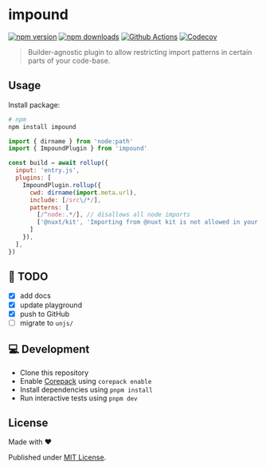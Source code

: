 # impound

[![npm version][npm-version-src]][npm-version-href]
[![npm downloads][npm-downloads-src]][npm-downloads-href]
[![Github Actions][github-actions-src]][github-actions-href]
[![Codecov][codecov-src]][codecov-href]

> Builder-agnostic plugin to allow restricting import patterns in certain parts of your code-base.

## Usage

Install package:

```sh
# npm
npm install impound
```

```js
import { dirname } from 'node:path'
import { ImpoundPlugin } from 'impound'

const build = await rollup({
  input: 'entry.js',
  plugins: [
    ImpoundPlugin.rollup({
      cwd: dirname(import.meta.url),
      include: [/src\/*/],
      patterns: [
        [/^node:.*/], // disallows all node imports
        ['@nuxt/kit', 'Importing from @nuxt kit is not allowed in your src/ directory'] // custom error message
      ]
    }),
  ],
})
```

## 🚧 TODO

- [x] add docs
- [x] update playground
- [x] push to GitHub
- [ ] migrate to `unjs/`

## 💻 Development

- Clone this repository
- Enable [Corepack](https://github.com/nodejs/corepack) using `corepack enable`
- Install dependencies using `pnpm install`
- Run interactive tests using `pnpm dev`

## License

Made with ❤️

Published under [MIT License](./LICENCE).

<!-- Badges -->

[npm-version-src]: https://img.shields.io/npm/v/impound?style=flat-square
[npm-version-href]: https://npmjs.com/package/impound
[npm-downloads-src]: https://img.shields.io/npm/dm/impound?style=flat-square
[npm-downloads-href]: https://npmjs.com/package/impound
[github-actions-src]: https://img.shields.io/github/actions/workflow/status/unjs/impound/ci.yml?branch=main&style=flat-square
[github-actions-href]: https://github.com/unjs/impound/actions?query=workflow%3Aci
[codecov-src]: https://img.shields.io/codecov/c/gh/unjs/impound/main?style=flat-square
[codecov-href]: https://codecov.io/gh/unjs/impound
